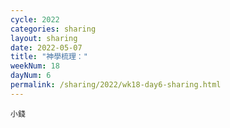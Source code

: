 ```yaml
---
cycle: 2022
categories: sharing
layout: sharing
date: 2022-05-07
title: "神學梳理："
weekNum: 18
dayNum: 6
permalink: /sharing/2022/wk18-day6-sharing.html
---
```


[](https://eccseattle.github.io/media/sharing/2022/wk018/2022-05-07-bin.m4a)

`小錢`
